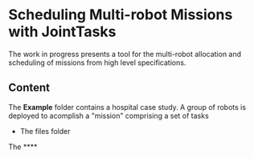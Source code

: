 # Scheduling Multi-robot Missions with JointTasks

The work in progress presents a tool for the multi-robot allocation and scheduling of missions from high level specifications.

## Content

The **Example** folder contains a hospital case study. A group of robots is deployed to acomplish a "mission" comprising a set of tasks

- The files folder 

The ****
